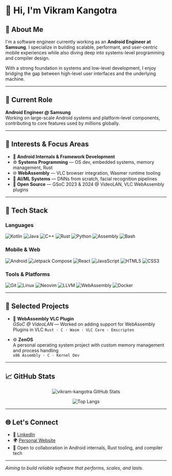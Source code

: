 # 👋 Hi, I'm Vikram Kangotra

## 🌟 About Me

I'm a software engineer currently working as an **Android Engineer at Samsung**. I specialize in building scalable, performant, and user-centric mobile experiences while also diving deep into systems-level programming and compiler design.

With a strong foundation in systems and low-level development, I enjoy bridging the gap between high-level user interfaces and the underlying machine.

---

## 💼 Current Role

**Android Engineer @ Samsung**  
Working on large-scale Android systems and platform-level components, contributing to core features used by millions globally.

---

## 🔭 Interests & Focus Areas

- 📱 **Android Internals & Framework Development**  
- ⚙️ **Systems Programming** — OS dev, embedded systems, memory management, Rust
- 🌐 **WebAssembly** — VLC browser integration, Wasmer runtime tooling
- 🧠 **AI/ML Systems** — DNNs from scratch, facial recognition pipelines
- 🤝 **Open Source** — GSoC 2023 & 2024 @ VideoLAN, VLC WebAssembly plugins

---

## 🧰 Tech Stack

### Languages  
![Kotlin](https://img.shields.io/badge/Kotlin-0095D5?style=flat&logo=kotlin&logoColor=white)
![Java](https://img.shields.io/badge/Java-ED8B00?style=flat&logo=java&logoColor=white)
![C++](https://img.shields.io/badge/C++-00599C?style=flat&logo=c%2B%2B&logoColor=white)
![Rust](https://img.shields.io/badge/Rust-000000?style=flat&logo=rust&logoColor=white)
![Python](https://img.shields.io/badge/Python-3670A0?style=flat&logo=python&logoColor=white)
![Assembly](https://img.shields.io/badge/Assembly-000000?style=flat&logo=gnubash&logoColor=white)
![Bash](https://img.shields.io/badge/Bash-121011?style=flat&logo=gnu-bash&logoColor=white)

### Mobile & Web  
![Android](https://img.shields.io/badge/Android-3DDC84?style=flat&logo=android&logoColor=white)
![Jetpack Compose](https://img.shields.io/badge/Jetpack%20Compose-4285F4?style=flat&logo=jetpackcompose&logoColor=white)
![React](https://img.shields.io/badge/React-20232A?style=flat&logo=react&logoColor=61DAFB)
![JavaScript](https://img.shields.io/badge/JavaScript-F7DF1E?style=flat&logo=javascript&logoColor=black)
![HTML5](https://img.shields.io/badge/HTML5-E34F26?style=flat&logo=html5&logoColor=white)
![CSS3](https://img.shields.io/badge/CSS3-1572B6?style=flat&logo=css3&logoColor=white)

### Tools & Platforms  
![Git](https://img.shields.io/badge/Git-F05032?style=flat&logo=git&logoColor=white)
![Linux](https://img.shields.io/badge/Linux-FCC624?style=flat&logo=linux&logoColor=black)
![Neovim](https://img.shields.io/badge/NeoVim-57A143?style=flat&logo=neovim&logoColor=white)
![LLVM](https://img.shields.io/badge/LLVM-262D3A?style=flat&logo=llvm&logoColor=white)
![WebAssembly](https://img.shields.io/badge/WebAssembly-654FF0?style=flat&logo=webassembly&logoColor=white)
![Docker](https://img.shields.io/badge/Docker-2496ED?style=flat&logo=docker&logoColor=white)

---

## 📌 Selected Projects

- 🔗 **WebAssembly VLC Plugin**  
  _GSoC @ VideoLAN_ — Worked on adding support for WebAssembly Plugins in VLC
  `Rust · C · Wasm · VLC Core · Emscripten`

- ⚙️ **ZenOS**  
  A personal operating system project with custom memory management and process handling  
  `x86 Assembly · C · Kernel Dev`

---

## 📈 GitHub Stats

<div align="center">

![vikram-kangotra GitHub Stats](https://github-readme-stats.vercel.app/api?username=vikram-kangotra&show_icons=true&theme=tokyonight&count_private=true)

![Top Langs](https://github-readme-stats.vercel.app/api/top-langs/?username=vikram-kangotra&layout=compact&theme=tokyonight)

</div>

---

## 🌐 Let's Connect

- 📎 [LinkedIn](https://www.linkedin.com/in/vikram-kangotra-991352241/)
- 🌍 [Personal Website](https://vikram-kangotra.github.io/)
- 💬 Open to collaboration in Android internals, Rust tooling, and compiler tech

---

_Aiming to build reliable software that performs, scales, and lasts._
